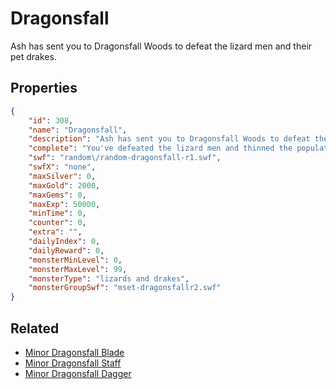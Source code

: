# Dragonsfall

Ash has sent you to Dragonsfall Woods to defeat the lizard men and their pet drakes.

## Properties

```json
{
    "id": 308,
    "name": "Dragonsfall",
    "description": "Ash has sent you to Dragonsfall Woods to defeat the lizard men and their pet drakes.",
    "complete": "You've defeated the lizard men and thinned the population of drakes, keeping Surewood safe from flames.... for now.",
    "swf": "random\/random-dragonsfall-r1.swf",
    "swfX": "none",
    "maxSilver": 0,
    "maxGold": 2000,
    "maxGems": 0,
    "maxExp": 50000,
    "minTime": 0,
    "counter": 0,
    "extra": "",
    "dailyIndex": 0,
    "dailyReward": 0,
    "monsterMinLevel": 0,
    "monsterMaxLevel": 99,
    "monsterType": "lizards and drakes",
    "monsterGroupSwf": "mset-dragonsfallr2.swf"
}
```

## Related

- [Minor Dragonsfall Blade](../items/2021-minor-dragonsfall-blade.md)
- [Minor Dragonsfall Staff](../items/2022-minor-dragonsfall-staff.md)
- [Minor Dragonsfall Dagger](../items/2023-minor-dragonsfall-dagger.md)

